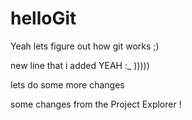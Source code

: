 # helloGit

Yeah lets figure out how git works ;)


new line that i added YEAH :_ )))))

lets do some more changes

some changes from the Project Explorer !